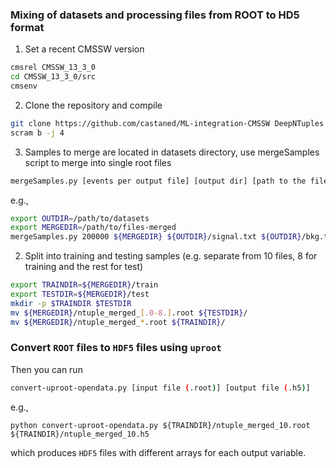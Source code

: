### Mixing of datasets and processing files from ROOT to HD5 format


1. Set a recent CMSSW version

```bash
cmsrel CMSSW_13_3_0
cd CMSSW_13_3_0/src
cmsenv
```

2. Clone the repository  and compile 

```bash
git clone https://github.com/castaned/ML-integration-CMSSW DeepNTuples
scram b -j 4
```

3. Samples to merge are located in datasets directory, use mergeSamples script to merge into single root files

```bash
mergeSamples.py [events per output file] [output dir] [path to the filelist produced in step 1]
```
e.g.,
```bash
export OUTDIR=/path/to/datasets 
export MERGEDIR=/path/to/files-merged
mergeSamples.py 200000 ${MERGEDIR} ${OUTDIR}/signal.txt ${OUTDIR}/bkg.txt
```

2. Split into training and testing samples (e.g. separate from 10 files, 8 for training and the rest for test)

```bash
export TRAINDIR=${MERGEDIR}/train
export TESTDIR=${MERGEDIR}/test
mkdir -p $TRAINDIR $TESTDIR
mv ${MERGEDIR}/ntuple_merged_[.0-8.].root ${TESTDIR}/
mv ${MERGEDIR}/ntuple_merged_*.root ${TRAINDIR}/
```


### Convert `ROOT` files to `HDF5` files using `uproot`

Then you can run
```bash
convert-uproot-opendata.py [input file (.root)] [output file (.h5)]
```
e.g.,
```
python convert-uproot-opendata.py ${TRAINDIR}/ntuple_merged_10.root ${TRAINDIR}/ntuple_merged_10.h5
```
which produces `HDF5` files with different arrays for each output variable.

